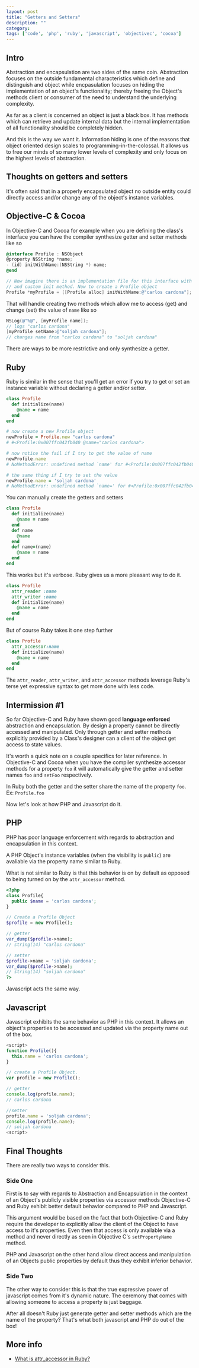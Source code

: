 ```yaml
---
layout: post
title: "Getters and Setters"
description: ""
category: 
tags: ['code', 'php', 'ruby', 'javascript', 'objectivec', 'cocoa']
---
```

## Intro

Abstraction and encapsulation are two sides of the same coin. Abstraction
focuses on the outside fundamental characteristics which define and distinguish
and object while encpasulation focuses on hiding the implementation of an
object's functionality; thereby freeing the Object's methods client or consumer 
of the need to understand the underlying complexity.

As far as a client is concerned an object is just a black box. It has methods
which can retrieve and update internal data but the internal implementation of all functionality should be completely
hidden.

And this is the way we want it. Information hiding is one of the reasons that
object oriented design scales to programming-in-the-colossal. It allows us to
free our minds of so many lower levels of complexity and only focus on the
highest levels of abstraction.

## Thoughts on getters and setters

It's often said that in a properly encapsulated object no outside entity could
directly access and/or change any of the object's instance variables.

## Objective-C & Cocoa

In Objective-C and Cocoa for example when you are defining the class's interface you can
have the compiler synthesize getter and setter methods like so

```objectivec
@interface Profile : NSObject
@property NSString *name;
- (id) initWithName:(NSString *) name;
@end

// Now imagine there is an implementation file for this interface with property
// and custom init method. Now to create a Profile object
Profile *myProfile = [[Profile alloc] initWithName:@"carlos cardona"];
```

That will handle creating two methods which allow me to access (get) and change
(set) the value of `name` like so

```objectivec
NSLog(@"%@", [myProfile name]);
// logs "carlos cardona"
[myProfile setName:@"soljah cardona"];
// changes name from "carlos cardona" to "soljah cardona"
```

There are ways to be more restrictive and only synthesize a getter.

## Ruby

Ruby is similar in the sense that you'll get an error if you try to get or set
an instance variable without declaring a getter and/or setter.

```ruby
class Profile
  def initialize(name)
    @name = name
  end
end

# now create a new Profile object
newProfile = Profile.new "carlos cardona"
# #<Profile:0x007ffc042fb040 @name="carlos cardona">

# now notice the fail if I try to get the value of name
newProfile.name
# NoMethodError: undefined method `name' for #<Profile:0x007ffc042fb040 @name="carlos cardona">

# the same thing if I try to set the value
newProfile.name = 'soljah cardona'
# NoMethodError: undefined method `name=' for #<Profile:0x007ffc042fb040 @name="carlos cardona">
```

You can manually create the getters and setters

```ruby
class Profile
  def initialize(name)
    @name = name
  end
  def name
    @name
  end
  def name=(name)
    @name = name 
  end
end
```

This works but it's verbose. Ruby gives us a more pleasant way to do it.

```ruby
class Profile
  attr_reader :name
  attr_writer :name
  def initialize(name)
    @name = name
  end
end
```

But of course Ruby takes it one step further

```ruby
class Profile
  attr_accessor:name
  def initialize(name)
    @name = name
  end
end
```

The `attr_reader`, `attr_writer`, and `attr_accessor` methods leverage Ruby's terse yet expressive
syntax to get more done with less code.

## Intermission #1

So far Objective-C and Ruby have shown good **language enforced** abstraction
and encapsulation. By design a property cannot be directly accessed and
manipulated. Only through getter and setter methods explicitly provided by a
Class's designer can a client of the object get access to state values.

It's worth a quick note on a couple specifics for later reference. In
Objective-C and Cocoa when you have the compiler synthesize accessor methods for
a property `foo` it will automatically give the getter and setter names `foo`
and `setFoo` respectively.

In Ruby both the getter and the setter share the name of the property `foo`. Ex:
`Profile.foo`

Now let's look at how PHP and Javascript do it.

## PHP

PHP has poor language enforcement with regards to abstraction and encapsulation
in this context.

A PHP Object's instance variables (when the visibility is `public`) are
avaliable via the property name similar to Ruby.

What is not similar to Ruby is that this behavior is on by default as opposed to
being turned on by the `attr_accessor` method.

```php
<?php
class Profile{
  public $name = 'carlos cardona';
}

// Create a Profile Object
$profile = new Profile();

// getter
var_dump($profile->name);
// string(14) "carlos cardona"  

// setter
$profile->name = 'soljah cardona';
var_dump($profile->name);
// string(14) "soljah cardona"
?>
```

Javascript acts the same way.

## Javascript

Javascript exhibits the same behavior as PHP in this context. It allows an
object's properties to be accessed and updated via the property name out of the
box. 

```javascript
<script>
function Profile(){
  this.name = 'carlos cardona';
}

// create a Profile Object.
var profile = new Profile();

// getter
console.log(profile.name);
// carlos cardona

//setter
profile.name = 'soljah cardona';
console.log(profile.name);
// soljah cardona
<script>
```

## Final Thoughts

There are really two ways to consider this. 

### Side One

First is to say with regards to Abstraction and Encapsulation in the context of an Object's publicly visible
properties via accessor methods Objective-C and Ruby exhibit better default
behavior compared to PHP and Javascript.

This argument would be based on the fact that both Objective-C and Ruby require
the developer to explicitly allow the client of the Object to have access to
it's properties. Even then that access is only available via a method and never
directly as seen in Objective C's `setPropertyName` method.

PHP and Javascript on the other hand allow direct access and manipulation of an
Objects public properties by default thus they exhibit inferior behavior.

### Side Two

The other way to consider this is that the true expressive power of javascript
comes from it's dynamic nature. The ceremony that comes with allowing someone to
access a property is just baggage. 

After all doesn't Ruby just generate getter and setter methods which are the
name of the property? That's what both javascript and PHP do out of the box!

## More info

* [What is attr_accessor in Ruby?](http://stackoverflow.com/questions/4370960/what-is-attr-accessor-in-ruby)
